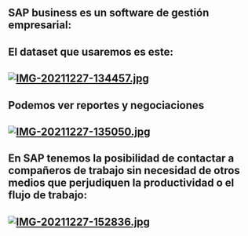 ## SAP business es un software de gestión empresarial:

## El dataset que usaremos es este:
## [![IMG-20211227-134457.jpg](https://i.postimg.cc/t44RHhk1/IMG-20211227-134457.jpg)](https://postimg.cc/TpBvV5ZG)

## Podemos ver reportes y negociaciones 
## [![IMG-20211227-135050.jpg](https://i.postimg.cc/rsyjDk18/IMG-20211227-135050.jpg)](https://postimg.cc/N9VmnZCV)

## En SAP tenemos la posibilidad de contactar a compañeros de trabajo sin necesidad de otros medios que perjudiquen la productividad o el flujo de trabajo:
## [![IMG-20211227-152836.jpg](https://i.postimg.cc/GtcR9HgH/IMG-20211227-152836.jpg)](https://postimg.cc/qhZS5MTT)

## 
##

##
##
